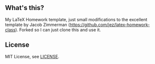 ## What's this?
My LaTeX Homework template, just small modifications to the excellent template by 
Jacob Zimmerman (https://github.com/jez/latex-homework-class). Forked so I can 
just clone this and use it.

## License
MIT License, see [LICENSE](LICENSE).
